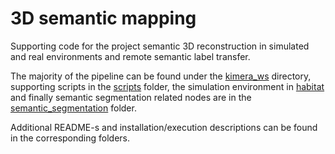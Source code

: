 # 3D semantic mapping

Supporting code for the project semantic 3D reconstruction in simulated and real environments and remote semantic label transfer. 

The majority of the pipeline can be found under the [kimera_ws](https://github.com/RozDavid/semantic_mapping/tree/master/kimera_ws) directory, supporting scripts in the [scripts](https://github.com/RozDavid/semantic_mapping/tree/master/scripts) folder, the simulation environment in [habitat](https://github.com/RozDavid/semantic_mapping/tree/master/habitat) and finally semantic segmentation related nodes are in the [semantic_segmentation](https://github.com/RozDavid/semantic_mapping/tree/master/semantic_segmentation) folder. 

Additional README-s and installation/execution descriptions can be found in the corresponding folders. 

